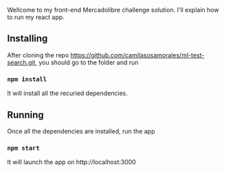 Wellcome to my front-end Mercadolibre challenge solution. I'll explain how to run my react app. 

## Installing

After cloning the repo https://github.com/camilasosamorales/ml-test-search.git, you should go to the folder and run

### `npm install                                                                                                  `

It will install all the recuried dependencies.

## Running
Once all the dependencies are installed, run the app

### `npm start                                                                                                  `

It will launch the app on http://localhost:3000

